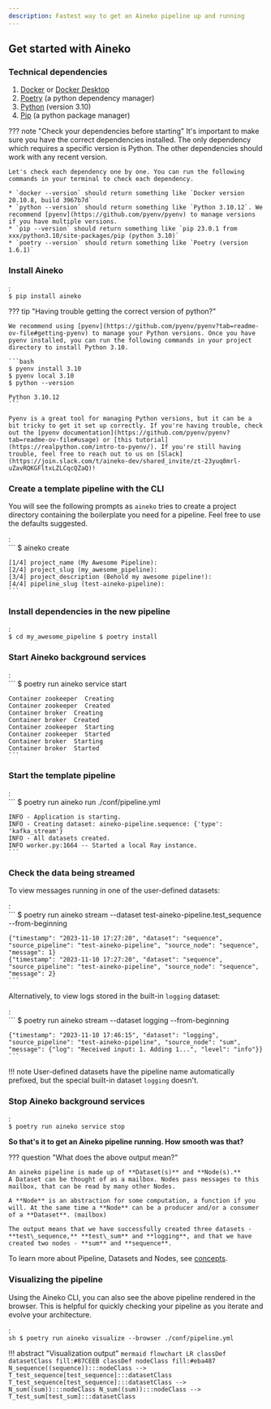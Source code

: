 ```yaml
---
description: Fastest way to get an Aineko pipeline up and running
---
```


## Get started with Aineko

### Technical dependencies

1. [Docker](https://www.docker.com/get-started/) or [Docker Desktop](htps://www.docker.com/products/docker-desktop)
2. [Poetry](https://python-poetry.org/docs/#installation) (a python dependency manager)
3. [Python](https://www.python.org/downloads/) (version 3.10)
4. [Pip](https://pip.pypa.io/en/stable/installation/) (a python package manager)

??? note "Check your dependencies before starting"
    It's important to make sure you have the correct dependencies installed. The only dependency which requires a specific version is Python. The other dependencies should work with any recent version.

    Let's check each dependency one by one. You can run the following commands in your terminal to check each dependency.

    * `docker --version` should return something like `Docker version 20.10.8, build 3967b7d`
    * `python --version` should return something like `Python 3.10.12`. We recommend [pyenv](https://github.com/pyenv/pyenv) to manage versions if you have multiple versions.
    * `pip --version` should return something like `pip 23.0.1 from xxx/python3.10/site-packages/pip (python 3.10)`
    * `poetry --version` should return something like `Poetry (version 1.6.1)`

### Install Aineko

:   
    ```
    $ pip install aineko
    ```

??? tip "Having trouble getting the correct version of python?"

    We recommend using [pyenv](https://github.com/pyenv/pyenv?tab=readme-ov-file#getting-pyenv) to manage your Python versions. Once you have pyenv installed, you can run the following commands in your project directory to install Python 3.10.

    ```bash
    $ pyenv install 3.10
    $ pyenv local 3.10
    $ python --version

    Python 3.10.12
    ```

    Pyenv is a great tool for managing Python versions, but it can be a bit tricky to get it set up correctly. If you're having trouble, check out the [pyenv documentation](https://github.com/pyenv/pyenv?tab=readme-ov-file#usage) or [this tutorial](https://realpython.com/intro-to-pyenv/). If you're still having trouble, feel free to reach out to us on [Slack](https://join.slack.com/t/aineko-dev/shared_invite/zt-23yuq8mrl-uZavRQKGFltxLZLCqcQZaQ)!

### Create a template pipeline with the CLI

You will see the following prompts as `aineko` tries to create a project directory containing the boilerplate you need for a pipeline. Feel free to use the defaults suggested.

:   
    ```
    $ aineko create

    [1/4] project_name (My Awesome Pipeline):
    [2/4] project_slug (my_awesome_pipeline):
    [3/4] project_description (Behold my awesome pipeline!):
    [4/4] pipeline_slug (test-aineko-pipeline):
    ```

### Install dependencies in the new pipeline

:   
    ```
    $ cd my_awesome_pipeline
    $ poetry install
    ```

### Start Aineko background services

:   
    ```
    $ poetry run aineko service start

    Container zookeeper  Creating
    Container zookeeper  Created
    Container broker  Creating
    Container broker  Created
    Container zookeeper  Starting
    Container zookeeper  Started
    Container broker  Starting
    Container broker  Started
    ```

### Start the template pipeline

:   
    ```
    $ poetry run aineko run ./conf/pipeline.yml

    INFO - Application is starting.
    INFO - Creating dataset: aineko-pipeline.sequence: {'type': 'kafka_stream'}
    INFO - All datasets created.
    INFO worker.py:1664 -- Started a local Ray instance.
    ```

### Check the data being streamed

To view messages running in one of the user-defined datasets:

:   
    ```
    $ poetry run aineko stream --dataset test-aineko-pipeline.test_sequence --from-beginning

    {"timestamp": "2023-11-10 17:27:20", "dataset": "sequence", "source_pipeline": "test-aineko-pipeline", "source_node": "sequence", "message": 1}
    {"timestamp": "2023-11-10 17:27:20", "dataset": "sequence", "source_pipeline": "test-aineko-pipeline", "source_node": "sequence", "message": 2}
    ```

Alternatively, to view logs stored in the built-in `logging` dataset:

:   
    ```
    $ poetry run aineko stream --dataset logging --from-beginning

    {"timestamp": "2023-11-10 17:46:15", "dataset": "logging", "source_pipeline": "test-aineko-pipeline", "source_node": "sum", "message": {"log": "Received input: 1. Adding 1...", "level": "info"}}
    ```

!!! note
    User-defined datasets have the pipeline name automatically prefixed, but the special built-in dataset `logging` doesn't.


### Stop Aineko background services

:   
    ```
    $ poetry run aineko service stop
    ```

**So that's it to get an Aineko pipeline running. How smooth was that?**

??? question "What does the above output mean?"

    An aineko pipeline is made up of **Dataset(s)** and **Node(s).**
    A Dataset can be thought of as a mailbox. Nodes pass messages to this mailbox, that can be read by many other Nodes.

    A **Node** is an abstraction for some computation, a function if you will. At the same time a **Node** can be a producer and/or a consumer of a **Dataset**. (mailbox)

    The output means that we have successfully created three datasets - **test\_sequence,** **test\_sum** and **logging**, and that we have created two nodes - **sum** and **sequence**.

To learn more about Pipeline, Datasets and Nodes, see [concepts](./developer_guide/concepts.md).

### Visualizing the pipeline

Using the Aineko CLI, you can also see the above pipeline rendered in the browser. This is helpful for quickly checking your pipeline as you iterate and evolve your architecture.

:   
    ```sh
    $ poetry run aineko visualize --browser ./conf/pipeline.yml
    ```

!!! abstract "Visualization output"
    ```mermaid
    flowchart LR
    classDef datasetClass fill:#87CEEB
    classDef nodeClass fill:#eba487
    N_sequence((sequence)):::nodeClass -->  T_test_sequence[test_sequence]:::datasetClass
    T_test_sequence[test_sequence]:::datasetClass -->  N_sum((sum)):::nodeClass
    N_sum((sum)):::nodeClass -->  T_test_sum[test_sum]:::datasetClass
    ```
